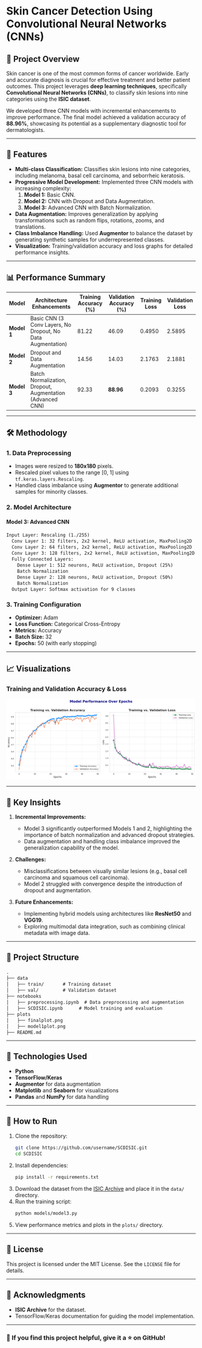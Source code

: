 # Skin Cancer Detection Using Convolutional Neural Networks (CNNs)

## 📜 Project Overview
Skin cancer is one of the most common forms of cancer worldwide. Early and accurate diagnosis is crucial for effective treatment and better patient outcomes. This project leverages **deep learning techniques**, specifically **Convolutional Neural Networks (CNNs)**, to classify skin lesions into nine categories using the **ISIC dataset**.

We developed three CNN models with incremental enhancements to improve performance. The final model achieved a validation accuracy of **88.96%**, showcasing its potential as a supplementary diagnostic tool for dermatologists.

---

## 🚀 Features
- **Multi-class Classification:** Classifies skin lesions into nine categories, including melanoma, basal cell carcinoma, and seborrheic keratosis.
- **Progressive Model Development:** Implemented three CNN models with increasing complexity:
  1. **Model 1:** Basic CNN.
  2. **Model 2:** CNN with Dropout and Data Augmentation.
  3. **Model 3:** Advanced CNN with Batch Normalization.
- **Data Augmentation:** Improves generalization by applying transformations such as random flips, rotations, zooms, and translations.
- **Class Imbalance Handling:** Used **Augmentor** to balance the dataset by generating synthetic samples for underrepresented classes.
- **Visualization:** Training/validation accuracy and loss graphs for detailed performance insights.

---

## 📊 Performance Summary
| **Model**   | **Architecture Enhancements**                               | **Training Accuracy (%)** | **Validation Accuracy (%)** | **Training Loss** | **Validation Loss** |
|-------------|------------------------------------------------------------|----------------------------|------------------------------|-------------------|---------------------|
| **Model 1** | Basic CNN (3 Conv Layers, No Dropout, No Data Augmentation) | 81.22                     | 46.09                       | 0.4950            | 2.5895              |
| **Model 2** | Dropout and Data Augmentation                               | 14.56                     | 14.03                       | 2.1763            | 2.1881              |
| **Model 3** | Batch Normalization, Dropout, Augmentation (Advanced CNN)   | 92.33                     | **88.96**                   | 0.2093            | 0.3255              |

---

## 🛠️ Methodology

### 1. **Data Preprocessing**
- Images were resized to **180x180** pixels.
- Rescaled pixel values to the range [0, 1] using `tf.keras.layers.Rescaling`.
- Handled class imbalance using **Augmentor** to generate additional samples for minority classes.

### 2. **Model Architecture**
#### **Model 3: Advanced CNN**
```plaintext
Input Layer: Rescaling (1./255)
  Conv Layer 1: 32 filters, 2x2 kernel, ReLU activation, MaxPooling2D
  Conv Layer 2: 64 filters, 2x2 kernel, ReLU activation, MaxPooling2D
  Conv Layer 3: 128 filters, 2x2 kernel, ReLU activation, MaxPooling2D
  Fully Connected Layers:
    Dense Layer 1: 512 neurons, ReLU activation, Dropout (25%)
    Batch Normalization
    Dense Layer 2: 128 neurons, ReLU activation, Dropout (50%)
    Batch Normalization
  Output Layer: Softmax activation for 9 classes
```

### 3. **Training Configuration**
- **Optimizer:** Adam
- **Loss Function:** Categorical Cross-Entropy
- **Metrics:** Accuracy
- **Batch Size:** 32
- **Epochs:** 50 (with early stopping)

---

## 📈 Visualizations
### Training and Validation Accuracy & Loss
![Accuracy & Loss Plot](https://github.com/11SST11/SCDISIC/blob/main/plots/finalPlot.png)


---

## 🔑 Key Insights
1. **Incremental Improvements:**
   - Model 3 significantly outperformed Models 1 and 2, highlighting the importance of batch normalization and advanced dropout strategies.
   - Data augmentation and handling class imbalance improved the generalization capability of the model.

2. **Challenges:**
   - Misclassifications between visually similar lesions (e.g., basal cell carcinoma and squamous cell carcinoma).
   - Model 2 struggled with convergence despite the introduction of dropout and augmentation.

3. **Future Enhancements:**
   - Implementing hybrid models using architectures like **ResNet50** and **VGG19**.
   - Exploring multimodal data integration, such as combining clinical metadata with image data.

---

## 📂 Project Structure
```plaintext
.
├── data
│   ├── train/       # Training dataset
│   ├── val/         # Validation dataset
├── notebooks
│   ├── preprocessing.ipynb  # Data preprocessing and augmentation
│   ├── SCDISIC.ipynb      # Model training and evaluation
├── plots
│   ├── finalplot.png
│   ├── model1plot.png
├── README.md
```

---

## 🔬 Technologies Used
- **Python**
- **TensorFlow/Keras**
- **Augmentor** for data augmentation
- **Matplotlib** and **Seaborn** for visualizations
- **Pandas** and **NumPy** for data handling

---

## 📢 How to Run
1. Clone the repository:
   ```bash
   git clone https://github.com/username/SCDISIC.git
   cd SCDISIC
   ```
2. Install dependencies:
   ```bash
   pip install -r requirements.txt
   ```
3. Download the dataset from the [ISIC Archive](https://isic-archive.com) and place it in the `data/` directory.
4. Run the training script:
   ```bash
   python models/model3.py
   ```
5. View performance metrics and plots in the `plots/` directory.

---



## 📜 License
This project is licensed under the MIT License. See the `LICENSE` file for details.

---

## 🙌 Acknowledgments
- **ISIC Archive** for the dataset.
- TensorFlow/Keras documentation for guiding the model implementation.

---

### 🌟 If you find this project helpful, give it a ⭐ on GitHub!
